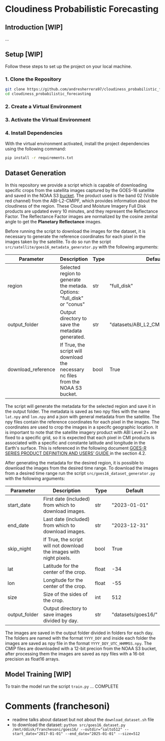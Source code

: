 # Cloudiness Probabilistic Forecasting

## Introduction [WIP]

...

## Setup [WIP]

Follow these steps to set up the project on your local machine.

### 1. Clone the Repository

```bash
git clone https://github.com/andresherrera97/cloudiness_probabilistic_forecasting.git
cd cloudiness_probabilistic_forecasting
```

### 2. Create a Virtual Environment

### 3. Activate the Virtual Environment

### 4. Install Dependencies
With the virtual environment activated, install the project dependencies using the following command:

```bash
pip install -r requirements.txt
```

## Dataset Generation

In this repository we provide a script which is capable of downloading specific crops from the satellita images captured by the GOES-16 satellite and saved in the NOAA S3 [bucket](https://noaa-goes16.s3.amazonaws.com/index.html). The product used is the band 02 (Visible red channel) from the ABI-L2-CMIPF, which provides information about the cloudiness of the region. These Cloud and Moisture Imagery Full Disk products are updated every 10 minutes, and they represent the Reflectance Factor. The Reflectance Factor images are normalized by the cosine zenital angle to get the **Planetary Reflectance** images.

Before running the script to download the images for the dataset, it is necessary to generate the reference coordinates for each pixel in the images taken by the satellite. To do so run the script `src/satellite/goes16_metadata_generator.py` with the following arguments:


| Parameter  | Description         | Type  | Default              |
|------------|---------------------|-------|------------------------|
| region | Selected region to generate the metada. Options: "full_disk" or "conus" | str  | "full_disk"           |
| output_folder   | Output directory to save the metadata generated. | str   | "datasets/ABI_L2_CMIP_M6C02_G16/"  |
| download_reference | If True, the script will download the necessary nc files from the NOAA S3 bucket. | bool  | True   |


The script will generate the metadata for the selected region and save it in the output folder. The metadata is saved as two npy files with the name `lat.npy` and `lon.npy` and a json with general metadata from the satellite. The npy files contain the reference coordinates for each pixel in the images. The coordinates are used to crop the images in a specifc geographic location. It is important to note that the satellite imagery product with ABI Level 2+ are fixed to a specific grid, so it is expected that each pixel in CMI products is associated with a specific and constante latitude and longitude in the Earth's surface. This is referenced in the following document [GOES-R SERIES PRODUCT DEFINITION AND USERS’ GUIDE ](https://www.goes-r.gov/products/docs/PUG-L2+-vol5.pdf) in the section 4.2.

After generating the metadata for the desired region, it is possible to download the images from the desired time range.
To download the images from a desired time range run the script `src/goes16_dataset_generator.py` with the following arguments:


| Parameter  | Description         | Type  | Default              |
|------------|---------------------|-------|------------------------|
| start_date | First date (included) from which to download images. | str   | "2023-01-01"           |
| end_date   | Last date (included) from which to download images. | str   | "2023-12-31"           |
| skip_night | If True, the script will not download the images with night pixels. | bool  | True                   |
| lat        | Latitude for the center of the crop.     | float | -34                    |
| lon        | Longitude for the center of the crop.    | float | -55                    |
| size       | Size of the sides of the crop.  | int   | 512                    |
| output_folder        | Output directory to save images divided by day.  | str   | "datasets/goes16/"     |


The images are saved in the output folder divided in folders for each day. The folders are named with the format `YYYY_DOY` and inside each folder the images are saved as npy file in the format `YYYY_DOY_UTC_HHMMSS.npy`. The CMIP files are downloaded with a 12-bit precion from the NOAA S3 bucket, after processing them the images are saved as npy files with a 16-bit precision as float16 arrays.


## Model Training [WIP]

To train the model run the script `train.py` ... COMPLETE

# Comments (franchesoni)
- readme talks about dataset but not about the `download_dataset.sh` file
- to download the dataset: `python src/goes16_dataset.py /mnt/ddisk/franchesoni/goes16/ --outdir="salto512" --start_date="2017-01-01" --end_date="2025-01-01" --size=512`